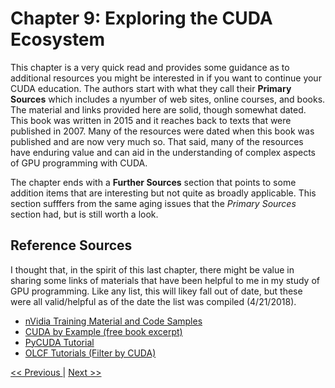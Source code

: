 # Chapter 9: Exploring the CUDA Ecosystem

This chapter is a very quick read and provides some guidance as to additional resources you might be interested in if you want to continue your CUDA education. The authors start with what they call their __Primary Sources__ which includes a nyumber of web sites, online courses, and books. The material and links provided here are solid, though somewhat dated. This book was written in 2015 and it reaches back to texts that were published in 2007. Many of the resources were dated when this book was published and are now very much so. That said, many of the resources have enduring value and can aid in the understanding of complex aspects of GPU programming with CUDA.

The chapter ends with a __Further Sources__ section that points to some addition items that are interesting but not quite as broadly applicable. This section sufffers from the same aging issues that the _Primary Sources_ section had, but is still worth a look.

## Reference Sources

I thought that, in the spirit of this last chapter, there might be value in sharing some links of materials that have been helpful to me in my study of GPU programming. Like any list, this will likey fall out of date, but these were all valid/helpful as of the date the list was compiled (4/21/2018).

- [nVidia Training Material and Code Samples](https://developer.nvidia.com/cuda-education)
- [CUDA by Example (free book excerpt)](https://developer.download.nvidia.com/books/cuda-by-example/cuda-by-example-sample.pdf)
- [PyCUDA Tutorial](https://documen.tician.de/pycuda/tutorial.html)
- [OLCF Tutorials (Filter by CUDA)](https://www.olcf.ornl.gov/for-users/training/tutorials/)


[<< Previous ](../Chapter_08/readme.md)
|
[ Next >>](../Appendix_A/readme.md)
